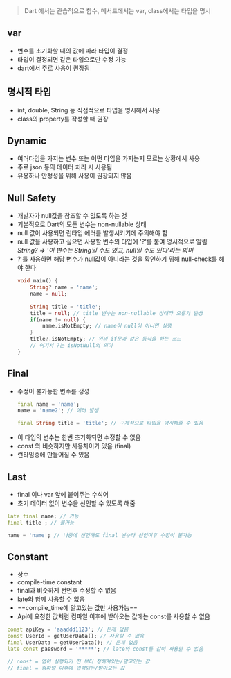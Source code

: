 
>Dart 에서는 관습적으로 함수, 메서드에서는 var, class에서는 타입을 명시


## var
- 변수를 초기화할 때의 값에 따라 타입이 결정 
- 타입이 결정되면 같은 타입으로만 수정 가능
- dart에서 주로 사용이 권장됨


## 명시적 타입
- int, double, String 등 직접적으로 타입을 명시해서 사용
- class의 property를 작성할 때 권장


## Dynamic
- 여러타입을 가지는 변수 또는 어떤 타입을 가지는지 모르는 상황에서 사용
- 주로 json 등의 데이터 처리 시 사용됨 
- 유용하나 안정성을 위해 사용이 권장되지 않음 


## Null Safety
- 개발자가 null값을 참조할 수 없도록 하는 것 
- 기본적으로 Dart의 모든 변수는 non-nullable 상태
- null 값이 사용되면 런타입 에러를 발생시키기에 주의해야 함
- null 값을 사용하고 싶으면 사용할 변수의 타입에 '?'를 붙여 명시적으로 알림   
  *String? => '이 변수는 String일 수도 있고, null일 수도 있다'라는 의미*
- ? 를 사용하면 해당 변수가 null값이 아니라는 것을 확인하기 위해 null-check를 해야 한다
  ```dart
  void main() {
	  String? name = 'name';
	  name = null;
	  
	  String title = 'title';
	  title = null; // title 변수는 non-nullable 상태라 오류가 발생 
	  if(name != null) {
		  name.isNotEmpty; // name이 null이 아니면 실행 
	  }
	  title?.isNotEmpty; // 위의 if문과 같은 동작을 하는 코드
	  // 여기서 ?는 isNotNull의 의미
  } 
  ```


## Final
- 수정이 불가능한 변수를 생성 
	```dart
	final name = 'name';
	name = 'name2'; // 에러 발생 

	final String title = 'title'; // 구체적으로 타입을 명시해줄 수 있음
	```   
- 이 타입의 변수는 한번 초기화되면 수정할 수 없음 
- const 와 비슷하지만 사용차이가 있음 (final)
- 런타임중에 만들어질 수 있음 


## Last
- final 이나 var 앞에 붙여주는 수식어
- 초기 데이터 없이 변수을 선언할 수 있도록 해줌 
```dart
late final name; // 가능
final title ; // 불가능

name = 'name'; // 나중에 선언해도 final 변수라 선언이후 수정이 불가능
```   


## Constant
- 상수
- compile-time constant 
- final과 비슷하게 선언후 수정할 수 없음 
- late와 함께 사용할 수 없음
- ==compile_time에 알고있는 값만 사용가능==
- Api에 요청한 값처럼 컴파일 이후에 받아오는 값에는 const를 사용할 수 없음 
```dart
const apiKey = 'aaaddd1123'; // 문제 없음
const UserId = getUserData(); // 사용할 수 없음 
final UserData = getUserData(); // 문제 없음
late const password = '*****'; // late와 const를 같이 사용할 수 없음

// const = 앱이 실행되기 전 부터 정해져있는/알고있는 값
// final = 컴파일 이후에 입력되는/받아오는 값 
```